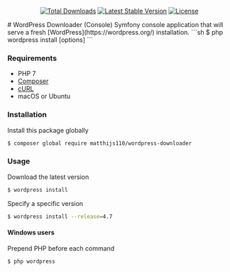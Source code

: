 <p align="center">
    <a href="https://packagist.org/packages/matthijs110/wordpress-downloader"><img src="https://poser.pugx.org/matthijs110/wordpress-downloader/d/total.svg" alt="Total Downloads"></a>
    <a href="https://packagist.org/packages/matthijs110/wordpress-downloader"><img src="https://poser.pugx.org/matthijs110/wordpress-downloader/v/stable.svg" alt="Latest Stable Version"></a>
    <a href="https://packagist.org/packages/matthijs110/wordpress-downloader"><img src="https://poser.pugx.org/matthijs110/wordpress-downloader/license.svg" alt="License"></a>
</p>
# WordPress Downloader (Console)
Symfony console application that will serve a fresh [WordPress](https://wordpress.org/) installation.
```sh
$ php wordpress install [options]
```

### Requirements
* PHP 7
* [Composer](https://getcomposer.org/)
* [cURL](https://curl.haxx.se/docs/manpage.html)
* macOS or Ubuntu

### Installation
Install this package globally
```sh
$ composer global require matthijs110/wordpress-downloader
```

### Usage
Download the latest version
```sh
$ wordpress install
```

Specify a specific version
```sh
$ wordpress install --release=4.7
```

#### Windows users
Prepend PHP before each command
```sh
$ php wordpress
```
